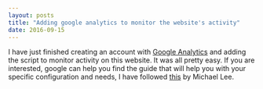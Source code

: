 ```yaml
--- 
layout: posts
title: "Adding google analytics to monitor the website's activity"
date: 2016-09-15
---
```


I have just finished creating an account with [Google Analytics](https://www.google.com/analytics/) and adding the script to monitor activity on this website. It was all pretty easy. If you are interested, google can help you find the guide that will help you with your specific configuration and needs, I have followed [this](https://michaelsoolee.com/google-analytics-jekyll/) by Michael Lee.

 